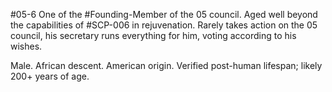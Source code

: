 #05-6
One of the #Founding-Member of the 05 council. Aged well beyond the capabilities of #SCP-006 in rejuvenation. Rarely takes action on the 05 council, his secretary runs everything for him, voting according to his wishes.

Male. African descent. American origin. Verified post-human lifespan; likely 200+ years of age.